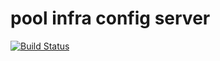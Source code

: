 # pool infra config server

[![Build Status](https://travis-ci.org/mshatunov/pool-infra-config-server.svg?branch=master)](https://travis-ci.org/mshatunov/pool-infra-config-server)